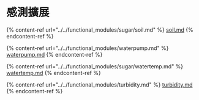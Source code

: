 # 感測擴展



{% content-ref url="../../functional_modules/sugar/soil.md" %}
[soil.md](../../functional\_modules/sugar/soil.md)
{% endcontent-ref %}

{% content-ref url="../../functional_modules/waterpump.md" %}
[waterpump.md](../../functional\_modules/waterpump.md)
{% endcontent-ref %}

{% content-ref url="../../functional_modules/sugar/watertemp.md" %}
[watertemp.md](../../functional\_modules/sugar/watertemp.md)
{% endcontent-ref %}

{% content-ref url="../../functional_modules/turbidity.md" %}
[turbidity.md](../../functional\_modules/turbidity.md)
{% endcontent-ref %}
